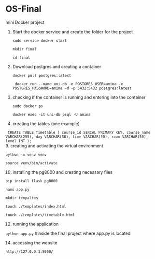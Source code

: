 # OS-Final
mini Docker project 

1. Start the docker service and create the folder for the project

   `sudo service docker start`

   `mkdir final `

   `cd final`

3. Download postgres and creating a container 

   `docker pull postgres:latest`

   ` docker run --name uni-db -e POSTGRES_USER=amina -e POSTGRES_PASSWORD=amina -d -p 5432:5432 postgres:latest`

5. checking if the container is running and entering into the container 

   `sudo docker ps`

   `docker exec -it uni-db psql -U amina `

7. creating the tables (one example)

` CREATE TABLE Timetable (
    course_id SERIAL PRIMARY KEY,
    course_name VARCHAR(255),
    day VARCHAR(50),
    time VARCHAR(50),
    room VARCHAR(50),
    level INT
);`  
9. creating and activating the virtual environment
   
   `python -m venv venv`
   
   `source venv/bin/activate`

10. installing the pg8000 and creating necessary files

   `pip install flask pg8000`
   
   `nano app.py`
   
   `mkdir tempaltes`
   
   `touch ./templates/index.html`
   
   `touch ./templates/timetable.html`

12. running the application

   `python app.py`  #inside the final project where app.py  is located

14. accessing the website

   `http://127.0.0.1:5000/`
   



